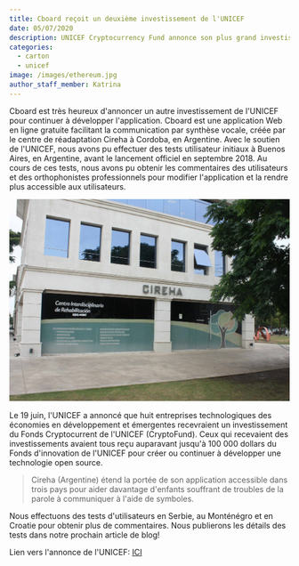 ```yaml
---
title: Cboard reçoit un deuxième investissement de l'UNICEF
date: 05/07/2020
description: UNICEF Cryptocurrency Fund annonce son plus grand investissement de startups dans les économies en développement et émergentes
categories:
  - carton
  - unicef
image: /images/ethereum.jpg
author_staff_member: Katrina
---
```

Cboard est très heureux d'annoncer un autre investissement de l'UNICEF pour continuer à développer l'application. Cboard est une application Web en ligne gratuite facilitant la communication par synthèse vocale, créée par le centre de réadaptation Cireha à Cordoba, en Argentine. Avec le soutien de l'UNICEF, nous avons pu effectuer des tests utilisateur initiaux à Buenos Aires, en Argentine, avant le lancement officiel en septembre 2018. Au cours de ces tests, nous avons pu obtenir les commentaires des utilisateurs et des orthophonistes professionnels pour modifier l'application et la rendre plus accessible aux utilisateurs.

![Centre CIREHA](/images/cireha12.jpg)

Le 19 juin, l'UNICEF a annoncé que huit entreprises technologiques des économies en développement et émergentes recevraient un investissement du Fonds Cryptocurrent de l'UNICEF (CryptoFund). Ceux qui recevaient des investissements avaient tous reçu auparavant jusqu'à 100 000 dollars du Fonds d'innovation de l'UNICEF pour créer ou continuer à développer une technologie open source.

> Cireha (Argentine) étend la portée de son application accessible dans trois pays pour aider davantage d'enfants souffrant de troubles de la parole à communiquer à l'aide de symboles.

Nous effectuons des tests d'utilisateurs en Serbie, au Monténégro et en Croatie pour obtenir plus de commentaires. Nous publierons les détails des tests dans notre prochain article de blog!

Lien vers l'annonce de l'UNICEF: [ICI](https://www.unicef.org/press-releases/unicef-cryptocurrency-fund-announces-its-largest-investment-startups-developing-and)
